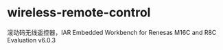 ﻿# wireless-remote-control
滚动码无线遥控器，IAR Embedded Workbench for Renesas M16C and R8C Evaluation v6.0.3
